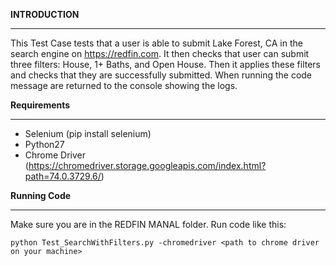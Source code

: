 **INTRODUCTION**
________________


This Test Case tests that a user is able to submit Lake Forest, CA in the search engine on https://redfin.com. It then checks that user can submit three filters: House, 1+ Baths, and Open House. Then it applies these filters and checks that they are successfully submitted. When running the code message are returned to the console showing the logs. 

**Requirements**
________________


- Selenium (pip install selenium)
- Python27
- Chrome Driver (https://chromedriver.storage.googleapis.com/index.html?path=74.0.3729.6/)

**Running Code**
______________


Make sure you are in the REDFIN MANAL folder. Run code like this:
```
python Test_SearchWithFilters.py -chromedriver <path to chrome driver on your machine>
```

